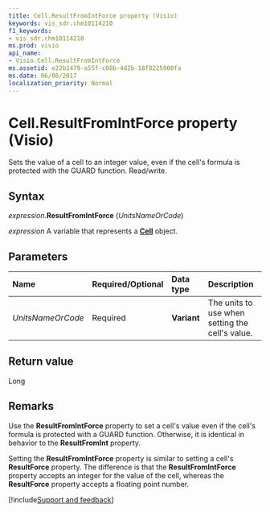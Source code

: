 ```yaml
---
title: Cell.ResultFromIntForce property (Visio)
keywords: vis_sdr.chm10114210
f1_keywords:
- vis_sdr.chm10114210
ms.prod: visio
api_name:
- Visio.Cell.ResultFromIntForce
ms.assetid: e22b2479-a55f-c08b-4d2b-18f8225900fa
ms.date: 06/08/2017
localization_priority: Normal
---
```



# Cell.ResultFromIntForce property (Visio)

Sets the value of a cell to an integer value, even if the cell's formula is protected with the GUARD function. Read/write.


## Syntax

_expression_.**ResultFromIntForce** (_UnitsNameOrCode_)

_expression_ A variable that represents a **[Cell](Visio.Cell.md)** object.


## Parameters



|Name|Required/Optional|Data type|Description|
|:-----|:-----|:-----|:-----|
| _UnitsNameOrCode_|Required| **Variant**|The units to use when setting the cell's value.|

## Return value

Long


## Remarks

Use the  **ResultFromIntForce** property to set a cell's value even if the cell's formula is protected with a GUARD function. Otherwise, it is identical in behavior to the **ResultFromInt** property.

Setting the  **ResultFromIntForce** property is similar to setting a cell's **ResultForce** property. The difference is that the **ResultFromIntForce** property accepts an integer for the value of the cell, whereas the **ResultForce** property accepts a floating point number.

[!include[Support and feedback](~/includes/feedback-boilerplate.md)]